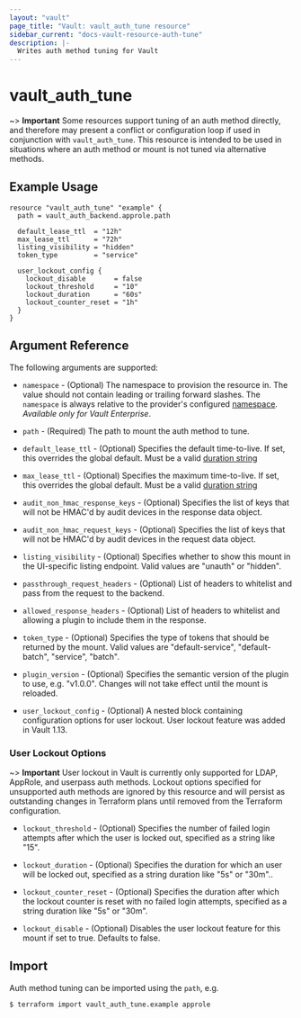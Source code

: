 ```yaml
---
layout: "vault"
page_title: "Vault: vault_auth_tune resource"
sidebar_current: "docs-vault-resource-auth-tune"
description: |-
  Writes auth method tuning for Vault
---
```


# vault\_auth\_tune

~> **Important** Some resources support tuning of an auth method directly, and
  therefore may present a conflict or configuration loop if used in conjunction
  with `vault_auth_tune`. This resource is intended to be used in situations
  where an auth method or mount is not tuned via alternative methods.

## Example Usage

```hcl
resource "vault_auth_tune" "example" {
  path = vault_auth_backend.approle.path

  default_lease_ttl  = "12h"
  max_lease_ttl      = "72h"
  listing_visibility = "hidden"
  token_type         = "service"

  user_lockout_config {
    lockout_disable       = false
    lockout_threshold     = "10"
    lockout_duration      = "60s"
    lockout_counter_reset = "1h"
  }
}
```

## Argument Reference

The following arguments are supported:

* `namespace` - (Optional) The namespace to provision the resource in.
  The value should not contain leading or trailing forward slashes.
  The `namespace` is always relative to the provider's configured [namespace](/docs/providers/vault#namespace).
   *Available only for Vault Enterprise*.

* `path` - (Required) The path to mount the auth method to tune.

* `default_lease_ttl` - (Optional) Specifies the default time-to-live.
  If set, this overrides the global default.
  Must be a valid [duration string](https://golang.org/pkg/time/#ParseDuration)

* `max_lease_ttl` - (Optional) Specifies the maximum time-to-live.
  If set, this overrides the global default.
  Must be a valid [duration string](https://golang.org/pkg/time/#ParseDuration)

* `audit_non_hmac_response_keys` - (Optional) Specifies the list of keys that will
  not be HMAC'd by audit devices in the response data object.

* `audit_non_hmac_request_keys` - (Optional) Specifies the list of keys that will
  not be HMAC'd by audit devices in the request data object.

* `listing_visibility` - (Optional) Specifies whether to show this mount in
  the UI-specific listing endpoint. Valid values are "unauth" or "hidden".

* `passthrough_request_headers` - (Optional) List of headers to whitelist and
  pass from the request to the backend.

* `allowed_response_headers` - (Optional) List of headers to whitelist and allowing
  a plugin to include them in the response.

* `token_type` - (Optional) Specifies the type of tokens that should be returned by
  the mount. Valid values are "default-service", "default-batch", "service", "batch".

* `plugin_version` - (Optional) Specifies the semantic version of the plugin to
  use, e.g. \"v1.0.0\". Changes will not take effect until the mount is reloaded.

* `user_lockout_config` - (Optional) A nested block containing configuration
  options for user lockout. User lockout feature was added in Vault 1.13.

### User Lockout Options

~> **Important** User lockout in Vault is currently only supported for LDAP,
  AppRole, and userpass auth methods. Lockout options specified for unsupported
  auth methods are ignored by this resource and will persist as outstanding
  changes in Terraform plans until removed from the Terraform configuration.

* `lockout_threshold` - (Optional) Specifies the number of failed login attempts
  after which the user is locked out, specified as a string like \"15\".

* `lockout_duration` - (Optional) Specifies the duration for which an user will
  be locked out, specified as a string duration like \"5s\" or \"30m\"..

* `lockout_counter_reset` - (Optional) Specifies the duration after which the
  lockout counter is reset with no failed login attempts, specified as a string
  duration like \"5s\" or \"30m\".

* `lockout_disable` - (Optional) Disables the user lockout feature for this
  mount if set to true. Defaults to false.

## Import

Auth method tuning can be imported using the `path`, e.g.

```
$ terraform import vault_auth_tune.example approle
```
